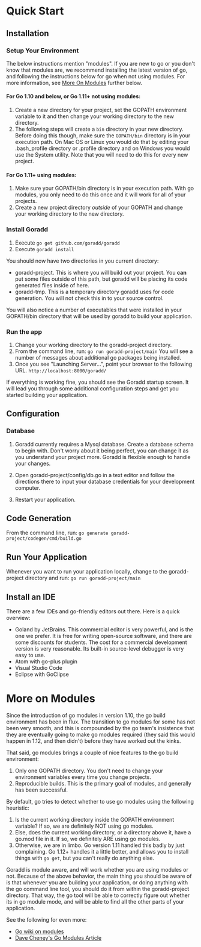 # Quick Start
## Installation
### Setup Your Environment
The below instructions mention "modules". If you are new to go or you don't know that
modules are, we recommend installing
the latest version of go, and following the instructions below for go when not using modules.
For more information, see [More On Modules](#more-on-modules) further below.

#### For Go 1.10 and below, or Go 1.11+ not using modules:
1. Create a new directory for your project, set the GOPATH environment variable to it and 
then change your working directory to the new directory.
1. The following steps will create a `bin` directory in your new directory. Before doing this
though, make sure the `GOPATH/bin` directory is in your execution path. On Mac OS or Linux 
you would do that by editing your .bash_profile directory or .profile 
directory and on Windows you would use the System utility. Note that you will need to
do this for every new project.

#### For Go 1.11+ using modules:
1. Make sure your GOPATH/bin directory is in your execution path. With go modules, you
only need to do this once and it will work for all of your projects.
1. Create a new project directory *outside* of your GOPATH and change your working directory 
to the new directory.

### Install Goradd
1. Execute ```go get github.com/goradd/goradd```
1. Execute ```goradd install```

You should now have two directories in you current directory:
* goradd-project. This is where you will build out your project. You **can** put some
files outside of this path, but goradd will be placing its code generated files
inside of here.
* goradd-tmp. This is a temporary directory goradd uses for code generation. You
will not check this in to your source control.

You will also notice a number of executables that were installed in your GOPATH/bin directory
that will be used by goradd to build your application.

### Run the app
1. Change your working directory to the goradd-project directory. 
2. From the command line, run:
```go run goradd-project/main```
You will see a number of messages about additional go packages being installed.
3. Once you see "Launching Server...", point your browser to the following URL. 
`http://localhost:8000/goradd/`

If everything is working fine, you should see the Goradd startup screen. It will lead 
you through some additional configuration steps and get you started building your
application. 


## Configuration
### Database
1. Goradd currently requires a Mysql database. Create a 
database schema to begin with. Don't worry about it being perfect, you
can change it as you understand your project more. Goradd is flexible enough
to handle your changes.

2. Open goradd-project/config/db.go in a text editor and follow the directions there
to input your database credentials for your development computer.

3. Restart your application.

## Code Generation
From the command line, run:
`go generate goradd-project/codegen/cmd/build.go`

## Run Your Application
Whenever you want to run your application locally, change to the goradd-project directory and run:
```go run goradd-project/main```

## Install an IDE
There are a few IDEs and go-friendly editors out there. Here is a quick overview:

* Goland by JetBrains. This commercial editor is very powerful, and is the one we prefer. It is
free for writing open-source software, and there are some discounts for students. The
cost for a commercial development version is very reasonable. Its built-in
source-level debugger is very easy to use.
* Atom with go-plus plugin
* Visual Studio Code
* Eclipse with GoClipse

# More on Modules
Since the introduction of go modules in version 1.10, the go build environment has
been in flux. The transition to go modules for some has not been very smooth, and
this is compounded by the go team's insistence that they are eventually going to make go modules
required (they said this would happen in 1.12, and then didn't)
before they have worked out the kinks.

That said, go modules brings a couple of nice features to the go build environment:
1) Only one GOPATH directory. You don't need to change your environment variables 
every time you change projects.
2) Reproducible builds. This is the primary goal of modules, and generally has been
successful.

By default, go tries to detect whether to use go modules using
the following heuristic:
1. Is the current working directory inside the GOPATH environment variable? If so,
we are definitely NOT using go modules.
2. Else, does the current working directory, or a directory above it, have a go.mod file in
it. If so, we definitely ARE using go modules.
3. Otherwise, we are in limbo. Go version 1.11 handled this badly by just complaining.
Go 1.12+ handles it a little better, and allows you to install things with `go get`,
but you can't really do anything else.

Goradd is module aware, and will work whether you are using modules or not. Because
of the above behavior, the main thing you should be aware of is that whenever you
are building your application, or doing anything with the go command line tool,
you should do it from within the goradd-project directory. That way, the go tool
will be able to correctly figure out whether its in go module mode, and will be
able to find all the other parts of your application.

See the following for even more:
* [Go wiki on modules](https://github.com/golang/go/wiki/Modules)
* [Dave Cheney's Go Modules Article](https://dave.cheney.net/2018/07/14/taking-go-modules-for-a-spin)